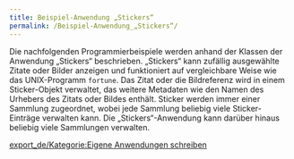 ```yaml
---
title: Beispiel-Anwendung „Stickers“
permalink: /Beispiel-Anwendung_„Stickers“/
---
```


Die nachfolgenden Programmierbeispiele werden anhand der Klassen der Anwendung „Stickers“ beschrieben. „Stickers“ kann zufällig ausgewählte Zitate oder Bilder anzeigen und funktioniert auf vergleichbare Weise wie das UNIX-Programm `fortune`. Das Zitat oder die Bildreferenz wird in einem Sticker-Objekt verwaltet, das weitere Metadaten wie den Namen des Urhebers des Zitats oder Bildes enthält. Sticker werden immer einer Sammlung zugeordnet, wobei jede Sammlung beliebig viele Sticker-Einträge verwalten kann. Die „Stickers“-Anwendung kann darüber hinaus beliebig viele Sammlungen verwalten.

[export_de/Kategorie:Eigene Anwendungen schreiben](export_de/Kategorie:Eigene_Anwendungen_schreiben )